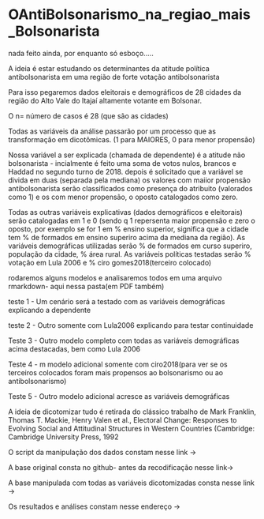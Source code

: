 # OAntiBolsonarismo_na_regiao_mais_Bolsonarista

nada feito ainda, por enquanto só esboço.....

A ideia é estar estudando os determinantes da atitude política antibolsonarista em uma região de forte votação antibolsonarista

Para isso pegaremos dados eleitorais e demográficos de 28 cidades da região do Alto Vale do Itajaí altamente votante em Bolsonar.

O n= número de casos é 28 (que são as cidades)

Todas as variáveis da análise passarão por um processo que as transformação em dicotômicas. (1 para MAIORES, 0 para menor propensão)

Nossa variável a ser explicada (chamada de dependente) é a atitude não bolsonarista - incialmente é feito uma soma de votos nulos, brancos e Haddad no segundo turno de 2018. depois é solicitado que a variável se divida em duas (separada pela mediana) os valores com maiior propensão antibolsonarista serão classificados como presença do atribuito (valorados como 1) e os com menor propensão, o oposto catalogados como zero.

Todas as outras variáveis explicativas (dados demográficos e eleitorais) serão catalogadas em 1 e 0 (sendo q 1 repersenta maior propensão e zero o oposto, por exemplo se for 1 em % ensino superior, significa que a cidade tem % de formados em ensino superiro acima da mediana da região). As variáveis demográficas utilizadas serão % de formados em curso superiro, população da cidade, % área rural. As variáveis políticas testadas serão % votação em Lula 2006 e  % ciro gomes2018(terceiro colocado)

rodaremos alguns modelos e analisaremos todos em uma arquivo rmarkdown- aqui nessa pasta(em PDF também)

teste 1 - Um cenário será a testado com as variáveis demográficas explicando a dependente

teste 2 - Outro somente com Lula2006 explicando para testar continuidade

Teste 3 - Outro modelo completo com todas as variáveis demográficas acima destacadas, bem como Lula 2006

Teste 4 - m modelo adicional somente com ciro2018(para ver se os terceiros colocados foram mais propensos ao bolsonarismo ou ao antibolsonarismo)

Teste 5 - Outro modelo adicional acresce as variáveis demográficas

A ideia de dicotomizar tudo é retirada do clássico trabalho de  Mark Franklin, Thomas T. Mackie, 
Henry Valen et al., Electoral Change: Responses to Evolving Social and Attitudinal Structures in Western 
Countries (Cambridge: Cambridge University Press, 1992

O script da manipulação dos dados constam nesse link ->

A base original consta no github- antes da recodificação nesse link->

A base manipulada com todas as variáveis dicotomizadas consta nesse link ->

Os resultados e análises constam nesse endereço -> 
